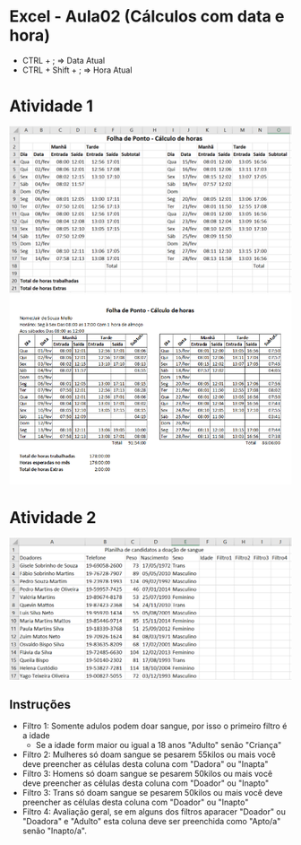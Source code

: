 # Excel - Aula02 (Cálculos com data e hora)
- CTRL + ; => Data Atual
- CTRL + Shift + ; => Hora Atual
# Atividade 1
![Folha de ponto](exemplo1.png)
![Resultado](resultado1.png)

# Atividade 2
![Folha de ponto](exemplo2.png)

## Instruções
- Filtro 1: Somente adulos podem doar sangue, por isso o primeiro filtro é a idade
    - Se a idade form maior ou igual a 18 anos "Adulto" senão "Criança"
- Filtro 2: Mulheres só doam sangue se pesarem 55kilos ou mais você deve preencher as células desta coluna com "Dadora" ou "Inapta"
- Filtro 3: Homens só doam sangue se pesarem 50kilos ou mais você deve preencher as células desta coluna com "Doador" ou "Inapto"
- Filtro 3: Trans só doam sangue se pesarem 50kilos ou mais você deve preencher as células desta coluna com "Doador" ou "Inapto"
- Filtro 4: Avaliação geral, se em alguns dos filtros aparacer "Doador" ou "Doadora" e "Adulto" esta coluna deve ser preenchida como "Apto/a" senão "Inapto/a".